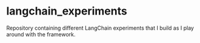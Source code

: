 # langchain_experiments
Repository containing different LangChain experiments that I build as I play around with the framework.
